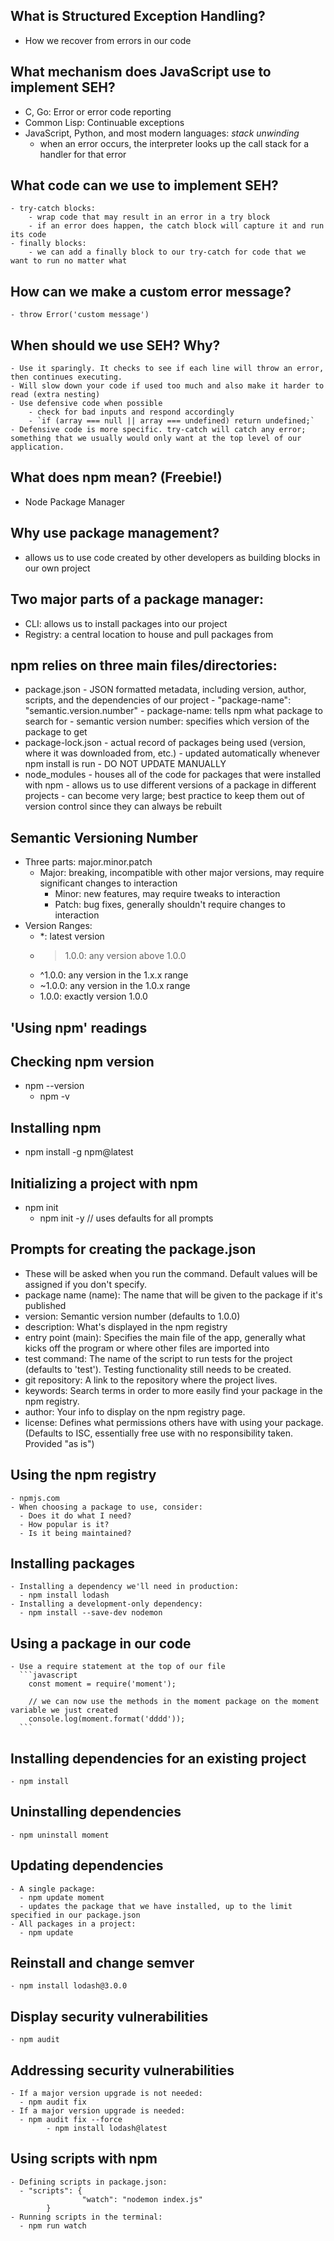 ## What is Structured Exception Handling?
  - How we recover from errors in our code

## What mechanism does JavaScript use to implement SEH?
  - C, Go: Error or error code reporting
  - Common Lisp: Continuable exceptions
  - JavaScript, Python, and most modern languages: _stack unwinding_
	  - when an error occurs, the interpreter looks up the call stack for a handler for that error

## What code can we use to implement SEH?
	- try-catch blocks:
		- wrap code that may result in an error in a try block
		- if an error does happen, the catch block will capture it and run its code
	- finally blocks:
		- we can add a finally block to our try-catch for code that we want to run no matter what

## How can we make a custom error message?
	- throw Error('custom message')

## When should we use SEH? Why?
	- Use it sparingly. It checks to see if each line will throw an error, then continues executing.
	- Will slow down your code if used too much and also make it harder to read (extra nesting)
	- Use defensive code when possible
		- check for bad inputs and respond accordingly
		- `if (array === null || array === undefined) return undefined;`
	- Defensive code is more specific. try-catch will catch any error; something that we usually would only want at the top level of our application.

## What does npm mean? (Freebie!)
  - Node Package Manager

## Why use package management?
  - allows us to use code created by other developers as building blocks in our own project

## Two major parts of a package manager:
  - CLI: allows us to install packages into our project
  - Registry: a central location to house and pull packages from

## npm relies on three main files/directories:
  - package.json
		- JSON formatted metadata, including version, author, scripts, and the dependencies of our project
		- "package-name": "semantic.version.number"
			- package-name: tells npm what package to search for
			- semantic version number: specifies which version of the package to get
  - package-lock.json
		- actual record of packages being used (version, where it was downloaded from, etc.)
		- updated automatically whenever npm install is run - DO NOT UPDATE MANUALLY
  - node_modules
		- houses all of the code for packages that were installed with npm
		- allows us to use different versions of a package in different projects
		- can become very large; best practice to keep them out of version control since they can always be rebuilt

## Semantic Versioning Number
  - Three parts: major.minor.patch
    - Major: breaking, incompatible with other major versions, may require significant changes to interaction
		- Minor: new features, may require tweaks to interaction
		- Patch: bug fixes, generally shouldn't require changes to interaction
  - Version Ranges:
    - *: latest version
    - >1.0.0: any version above 1.0.0
    - ^1.0.0: any version in the 1.x.x range
    - ~1.0.0: any version in the 1.0.x range
    - 1.0.0: exactly version 1.0.0

## 'Using npm' readings

## Checking npm version
  - npm --version
	- npm -v

## Installing npm
  - npm install -g npm@latest

## Initializing a project with npm
  - npm init
	- npm init -y // uses defaults for all prompts

## Prompts for creating the package.json
  - These will be asked when you run the command. Default values will be assigned if you don't specify.
  - package name (name): The name that will be given to the package if it's published
  - version: Semantic version number (defaults to 1.0.0)
  - description: What's displayed in the npm registry
  - entry point (main): Specifies the main file of the app, generally what kicks off the program or where other files are imported into
  - test command: The name of the script to run tests for the project (defaults to 'test'). Testing functionality still needs to be created.
  - git repository: A link to the repository where the project lives.
  - keywords: Search terms in order to more easily find your package in the npm registry.
  - author: Your info to display on the npm registry page.
  - license: Defines what permissions others have with using your package. (Defaults to ISC, essentially free use with no responsibility taken. Provided "as is")

  ## Using the npm registry
    - npmjs.com
    - When choosing a package to use, consider:
      - Does it do what I need?
      - How popular is it?
      - Is it being maintained?

  ## Installing packages
    - Installing a dependency we'll need in production: 
      - npm install lodash
    - Installing a development-only dependency: 
      - npm install --save-dev nodemon

  ## Using a package in our code
    - Use a require statement at the top of our file
      ```javascript
        const moment = require('moment');

        // we can now use the methods in the moment package on the moment variable we just created
        console.log(moment.format('dddd'));
      ```

  ## Installing dependencies for an existing project
    - npm install

  ## Uninstalling dependencies
    - npm uninstall moment

  ## Updating dependencies
    - A single package:
      - npm update moment
      - updates the package that we have installed, up to the limit specified in our package.json
    - All packages in a project:
      - npm update

  ## Reinstall and change semver
    - npm install lodash@3.0.0

  ## Display security vulnerabilities
    - npm audit

  ## Addressing security vulnerabilities
    - If a major version upgrade is not needed:
      - npm audit fix
    - If a major version upgrade is needed:
      - npm audit fix --force
			- npm install lodash@latest

  ## Using scripts with npm
    - Defining scripts in package.json:
      - "scripts": {
					"watch": "nodemon index.js"
			}
    - Running scripts in the terminal:
      - npm run watch
